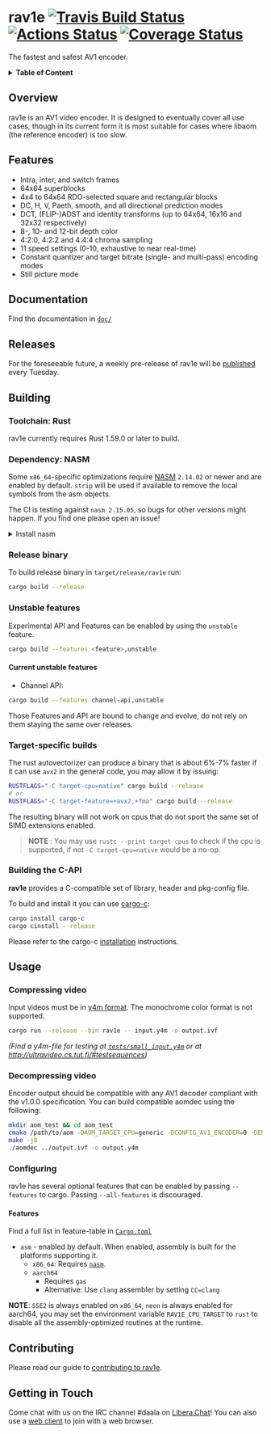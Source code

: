 
# rav1e [![Travis Build Status](https://travis-ci.org/xiph/rav1e.svg?branch=master)](https://travis-ci.org/xiph/rav1e)  [![Actions Status](https://github.com/xiph/rav1e/workflows/rav1e/badge.svg)](https://github.com/xiph/rav1e/actions) [![Coverage Status](https://coveralls.io/repos/github/xiph/rav1e/badge.svg?branch=master)](https://coveralls.io/github/xiph/rav1e?branch=master)

The fastest and safest AV1 encoder.

<details>
<summary><b>Table of Content</b></summary>

- [Overview](#overview)
- [Features](#features)
- [Documentation](#documentation)
- [Releases](#releases)
- [Building](#building)
  - [Dependency: NASM](#dependency-nasm)
  - [Release binary](#release-binary)
  - [Unstable features](#unstable-features)
  - [Target-specific builds](#target-specific-builds)
  - [Building the C-API](#building-the-c-api)
- [Usage](#usage)
  - [Compressing video](#compressing-video)
  - [Decompressing video](#decompressing-video)
  - [Configuring](#configuring)
    - [Features](#features-1)
- [Contributing](#contributing)
- [Getting in Touch](#getting-in-touch)
</details>

## Overview
rav1e is an AV1 video encoder. It is designed to eventually cover all use cases, though in its current form it is most suitable for cases where libaom (the reference encoder) is too slow.

## Features
* Intra, inter, and switch frames
* 64x64 superblocks
* 4x4 to 64x64 RDO-selected square and rectangular blocks
* DC, H, V, Paeth, smooth, and all directional prediction modes
* DCT, (FLIP-)ADST and identity transforms (up to 64x64, 16x16 and 32x32 respectively)
* 8-, 10- and 12-bit depth color
* 4:2:0, 4:2:2 and 4:4:4 chroma sampling
* 11 speed settings (0-10, exhaustive to near real-time)
* Constant quantizer and target bitrate (single- and multi-pass) encoding modes
* Still picture mode

## Documentation
Find the documentation in [`doc/`](doc/README.md)

## Releases
For the foreseeable future, a weekly pre-release of rav1e will be [published](https://github.com/xiph/rav1e/releases) every Tuesday.

## Building

### Toolchain: Rust

rav1e currently requires Rust 1.59.0 or later to build.

### Dependency: NASM
Some `x86_64`-specific optimizations require [NASM](https://nasm.us/) `2.14.02` or newer and are enabled by default.
`strip` will be used if available to remove the local symbols from the asm objects.

The CI is testing against `nasm 2.15.05`, so bugs for other versions might happen. If you find one please open an issue!

<details>
<summary>
Install nasm
</summary>

**ubuntu 20.04** (`nasm 2.14.02`)
```sh
sudo apt install nasm
```
**ubuntu 18.04** (`nasm 2.14.02`)
```sh
sudo apt install nasm-mozilla
# link nasm into $PATH
sudo ln /usr/lib/nasm-mozilla/bin/nasm /usr/local/bin/
```
**fedora 31, 32** (`nasm 2.14.02`)
```sh
sudo dnf install nasm
```
**windows** (`nasm 2.15.05`) <br/>
Have a [NASM binary](https://www.nasm.us/pub/nasm/releasebuilds/) in your system PATH.
```sh
$NASM_VERSION="2.15.05" # or newer
$LINK="https://www.nasm.us/pub/nasm/releasebuilds/$NASM_VERSION/win64"
curl --ssl-no-revoke -LO "$LINK/nasm-$NASM_VERSION-win64.zip"
7z e -y "nasm-$NASM_VERSION-win64.zip" -o "C:\nasm"
# set path for the current sessions
set PATH="%PATH%;C:\nasm"
```
**macOS** (`nasm 2.15.05`)
```sh
brew install nasm
```

</details>

### Release binary
To build release binary in `target/release/rav1e` run:

```sh
cargo build --release
```

### Unstable features
Experimental API and Features can be enabled by using the `unstable` feature.

```sh
cargo build --features <feature>,unstable
```

#### Current unstable features
- Channel API:
```sh
cargo build --features channel-api,unstable
```


Those Features and API are bound to change and evolve, do not rely on them staying the same over releases.

### Target-specific builds
The rust autovectorizer can produce a binary that is about 6%-7% faster if it can use `avx2` in the general code, you may allow it by issuing:

```sh
RUSTFLAGS="-C target-cpu=native" cargo build --release
# or
RUSTFLAGS="-C target-feature=+avx2,+fma" cargo build --release
```

The resulting binary will not work on cpus that do not sport the same set of SIMD extensions enabled.

> **NOTE** : You may use `rustc --print target-cpus` to check if the cpu is supported, if not `-C target-cpu=native` would be a no-op.

### Building the C-API
**rav1e** provides a C-compatible set of library, header and pkg-config file.

To build and install it you can use [cargo-c](https://crates.io/crates/cargo-c):

```sh
cargo install cargo-c
cargo cinstall --release
```

Please refer to the cargo-c [installation](https://github.com/lu-zero/cargo-c#installation) instructions.

## Usage
### Compressing video
Input videos must be in [y4m format](https://wiki.multimedia.cx/index.php/YUV4MPEG2). The monochrome color format is not supported.

```sh
cargo run --release --bin rav1e -- input.y4m -o output.ivf
```

_(Find a y4m-file for testing at [`tests/small_input.y4m`](tests/small_input.y4m) or at http://ultravideo.cs.tut.fi/#testsequences)_

### Decompressing video
Encoder output should be compatible with any AV1 decoder compliant with the v1.0.0 specification. You can build compatible aomdec using the following:

```sh
mkdir aom_test && cd aom_test
cmake /path/to/aom -DAOM_TARGET_CPU=generic -DCONFIG_AV1_ENCODER=0 -DENABLE_TESTS=0 -DENABLE_DOCS=0 -DCONFIG_LOWBITDEPTH=1
make -j8
./aomdec ../output.ivf -o output.y4m
```

### Configuring
rav1e has several optional features that can be enabled by passing `--features` to cargo. Passing `--all-features` is discouraged.

#### Features
Find a full list in feature-table in [`Cargo.toml`](Cargo.toml)

* `asm` - enabled by default. When enabled, assembly is built for the platforms supporting it.
  * `x86_64`: Requires [`nasm`](#dependency-nasm).
  * `aarch64`
    * Requires `gas`
    * Alternative: Use `clang` assembler by setting `CC=clang`

**NOTE**: `SSE2` is always enabled on `x86_64`, `neon` is always enabled for aarch64, you may set the environment variable `RAV1E_CPU_TARGET` to `rust` to disable all the assembly-optimized routines at the runtime.

## Contributing
Please read our guide to [contributing to rav1e](CONTRIBUTING.md).

## Getting in Touch
Come chat with us on the IRC channel #daala on [Libera.Chat](https://libera.chat/)! You can also use a [web client](https://web.libera.chat/?channel=#daala) to join with a web browser.
